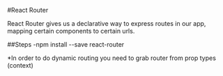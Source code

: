 #React Router

React Router gives us a declarative way to express routes in our app, mapping certain components to certain urls.

##Steps
-npm install --save react-router


*In order to do dynamic routing you need to grab router from prop types (context)

